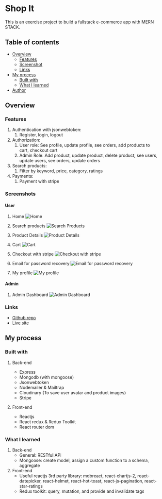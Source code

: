 # Shop It

This is an exercise project to build a fullstack e-commerce app with MERN STACK.

## Table of contents

- [Overview](#overview)
  - [Features](#features)
  - [Screenshot](#screenshot)
  - [Links](#links)
- [My process](#my-process)
  - [Built with](#built-with)
  - [What I learned](#what-i-learned)
- [Author](#author)

## Overview

### Features

1. Authentication with jsonwebtoken:
   1. Register, login, logout
2. Authorization:
   1. User role: See profile, update profile, see orders, add products to cart,
      checkout cart
   2. Admin Role: Add product, update product, delete product, see users, update users,
      see orders, update orders
3. Search products:
   1. Filter by keyword, price, category, ratings
4. Payments:
   1. Payment with stripe

### Screenshots

#### User

1. Home
   ![Home](./result/home.png)

2. Search products
   ![Search Products](./result/search-products.png)

3. Product Details
   ![Product Details](./result/product-details.png)

4. Cart
   ![Cart](./result/cart.png)

5. Checkout with stripe
   ![Checkout with stripe](./result/checkout-with-stripe.png)

6. Email for password recovery
   ![Email for password recovery](./result/email-for-password-recovery.png)

7. My profile
   ![My profile](./result/my-profile.png)

#### Admin

1. Admin Dashboard
   ![Admin Dashboard](./result/admin-dashboard.png)

### Links

- [Github repo](https://github.com/nurmarief/shop-it)
- [Live site](https://naughty-rooster.cyclic.app/)

## My process

### Built with

1. Back-end

   - Express
   - Mongodb (with mongoose)
   - Jsonwebtoken
   - Nodemailer & Mailtrap
   - Cloudinary (To save user avatar and product images)
   - Stripe

2. Front-end
   - Reactjs
   - React redux & Redux Toolkit
   - React router dom

### What I learned

1. Back-end
   - General: RESTful API
   - Mongoose: create model, assign a custom function to a schema, aggregate
2. Front-end
   - Useful reactjs 3rd party library: mdbreact, react-chartjs-2, react-datepicker, react-helmet, react-hot-toast, react-js-pagination, react-star-ratings
   - Redux toolkit: query, mutation, and provide and invalidate tags
